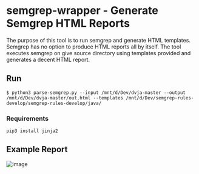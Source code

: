 # semgrep-wrapper - Generate Semgrep HTML Reports 
The purpose of this tool is to run semgrep and generate HTML templates. Semgrep has no option to produce HTML reports all by itself. The tool executes semgrep on give source directory using templates provided and generates a decent HTML report.

## Run

```
$ python3 parse-semgrep.py --input /mnt/d/Dev/dvja-master --output /mnt/d/Dev/dvja-master/out.html --templates /mnt/d/Dev/semgrep-rules-develop/semgrep-rules-develop/java/
```

### Requirements

```
pip3 install jinja2
```

## Example Report
![image](https://user-images.githubusercontent.com/35167539/205737643-562ec6dc-a6f4-4fe9-b35e-34b974513f1f.png)

